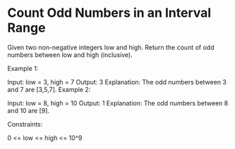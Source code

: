 # Count Odd Numbers in an Interval Range

Given two non-negative integers low and high. Return the count of odd numbers between low and high (inclusive).

Example 1:

Input: low = 3, high = 7
Output: 3
Explanation: The odd numbers between 3 and 7 are [3,5,7].
Example 2:

Input: low = 8, high = 10
Output: 1
Explanation: The odd numbers between 8 and 10 are [9].

Constraints:

0 <= low <= high <= 10^9
